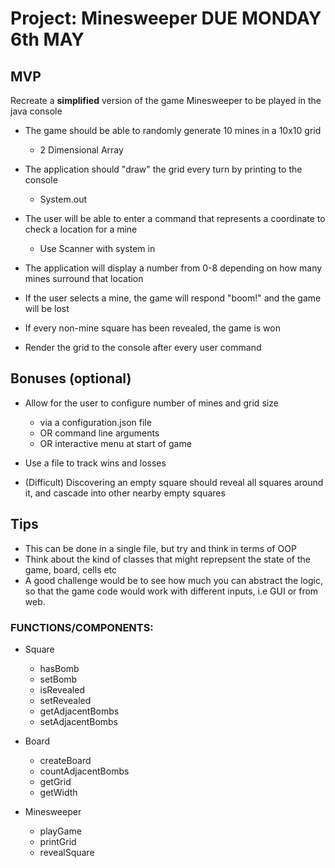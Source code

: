 # Project: Minesweeper DUE MONDAY 6th MAY

## MVP

Recreate a **simplified** version of the game Minesweeper to be played in the java console

- The game should be able to randomly generate 10 mines in a 10x10 grid
  - 2 Dimensional Array
- The application should "draw" the grid every turn by printing to the console
  - System.out
- The user will be able to enter a command that represents a coordinate to check a location for a mine

  - Use Scanner with system in

- The application will display a number from 0-8 depending on how many mines surround that location

- If the user selects a mine, the game will respond "boom!" and the game will be lost

- If every non-mine square has been revealed, the game is won

- Render the grid to the console after every user command

## Bonuses (optional)

- Allow for the user to configure number of mines and grid size

  - via a configuration.json file
  - OR command line arguments
  - OR interactive menu at start of game

- Use a file to track wins and losses

- (Difficult) Discovering an empty square should reveal all squares around it, and cascade into other nearby empty squares

## Tips

- This can be done in a single file, but try and think in terms of OOP
- Think about the kind of classes that might reprepsent the state of the game, board, cells etc
- A good challenge would be to see how much you can abstract the logic, so that the game code would work with different inputs, i.e GUI or from web.


### FUNCTIONS/COMPONENTS: 
- Square 
  - hasBomb
  - setBomb
  - isRevealed
  - setRevealed
  - getAdjacentBombs
  - setAdjacentBombs

- Board 
  - createBoard
  - countAdjacentBombs
  - getGrid
  - getWidth
 
- Minesweeper
  - playGame
  - printGrid
  - revealSquare
